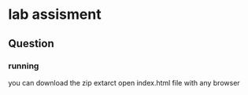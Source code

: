 # lab assisment 

## Question 

### running

you can download the zip 
extarct
open index.html file with any browser 